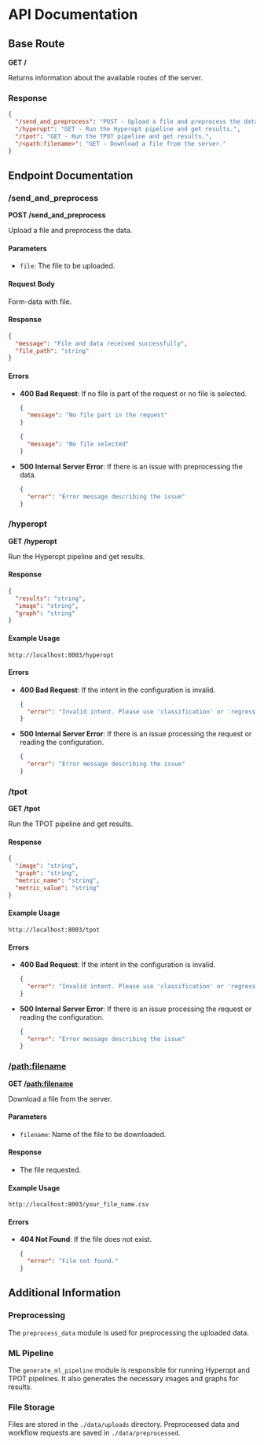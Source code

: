 # API Documentation

## Base Route

**GET /**

Returns information about the available routes of the server.

### Response

```json
{
  "/send_and_preprocess": "POST - Upload a file and preprocess the data.",
  "/hyperopt": "GET - Run the Hyperopt pipeline and get results.",
  "/tpot": "GET - Run the TPOT pipeline and get results.",
  "/<path:filename>": "GET - Download a file from the server."
}
```

## Endpoint Documentation

### /send_and_preprocess

**POST /send_and_preprocess**

Upload a file and preprocess the data.

#### Parameters

- `file`: The file to be uploaded.

#### Request Body

Form-data with file.

#### Response

```json
{
  "message": "File and data received successfully",
  "file_path": "string"
}
```

#### Errors

- **400 Bad Request**: If no file is part of the request or no file is selected.

  ```json
  {
    "message": "No file part in the request"
  }
  ```

  ```json
  {
    "message": "No file selected"
  }
  ```

- **500 Internal Server Error**: If there is an issue with preprocessing the data.

  ```json
  {
    "error": "Error message describing the issue"
  }
  ```

### /hyperopt

**GET /hyperopt**

Run the Hyperopt pipeline and get results.

#### Response

```json
{
  "results": "string",
  "image": "string",
  "graph": "string"
}
```

#### Example Usage

```
http://localhost:8003/hyperopt
```

#### Errors

- **400 Bad Request**: If the intent in the configuration is invalid.

  ```json
  {
    "error": "Invalid intent. Please use 'classification' or 'regression'."
  }
  ```

- **500 Internal Server Error**: If there is an issue processing the request or reading the configuration.

  ```json
  {
    "error": "Error message describing the issue"
  }
  ```

### /tpot

**GET /tpot**

Run the TPOT pipeline and get results.

#### Response

```json
{
  "image": "string",
  "graph": "string",
  "metric_name": "string",
  "metric_value": "string"
}
```

#### Example Usage

```
http://localhost:8003/tpot
```

#### Errors

- **400 Bad Request**: If the intent in the configuration is invalid.

  ```json
  {
    "error": "Invalid intent. Please use 'classification' or 'regression'."
  }
  ```

- **500 Internal Server Error**: If there is an issue processing the request or reading the configuration.

  ```json
  {
    "error": "Error message describing the issue"
  }
  ```

### /<path:filename>

**GET /<path:filename>**

Download a file from the server.

#### Parameters

- `filename`: Name of the file to be downloaded.

#### Response

- The file requested.

#### Example Usage

```
http://localhost:8003/your_file_name.csv
```

#### Errors

- **404 Not Found**: If the file does not exist.

  ```json
  {
    "error": "File not found."
  }
  ```

## Additional Information

### Preprocessing

The `preprocess_data` module is used for preprocessing the uploaded data.

### ML Pipeline

The `generate_ml_pipeline` module is responsible for running Hyperopt and TPOT pipelines. It also generates the necessary images and graphs for results.
### File Storage

Files are stored in the `./data/uploads` directory. Preprocessed data and workflow requests are saved in `./data/preprocessed`.

